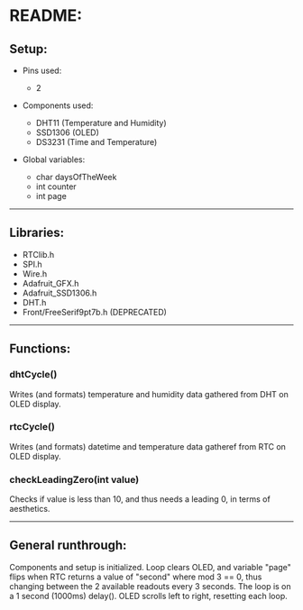 # README:
## Setup:
- Pins used:
	- 2

- Components used:
  - DHT11 (Temperature and Humidity)
  - SSD1306 (OLED)
  - DS3231 (Time and Temperature)

- Global variables:
  - char daysOfTheWeek
  - int counter
  - int page
----
## Libraries:
- RTClib.h
- SPI.h
- Wire.h
- Adafruit_GFX.h
- Adafruit_SSD1306.h
- DHT.h
- Front/FreeSerif9pt7b.h (DEPRECATED)
----
## Functions:
### dhtCycle()
Writes (and formats) temperature and humidity data gathered from DHT on OLED display.

### rtcCycle()
Writes (and formats) datetime and temperature data gatheref from RTC on OLED display.

### checkLeadingZero(int value)
Checks if value is less than 10, and thus needs a leading 0, in terms of aesthetics.

----
## General runthrough:
Components and setup is initialized.
Loop clears OLED, and variable "page" flips when RTC returns a value of "second" where mod 3 == 0, thus changing between the 2 available readouts every 3 seconds.
The loop is on a 1 second (1000ms) delay().
OLED scrolls left to right, resetting each loop.